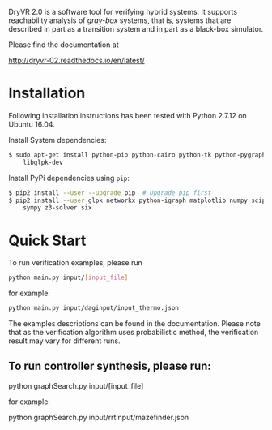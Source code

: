 DryVR 2.0 is a software tool for verifying hybrid systems. It supports reachability analysis of _gray-box_ systems,
that is, systems that are described in part as a transition system and in part as a black-box simulator.

Please find the documentation at 

http://dryvr-02.readthedocs.io/en/latest/


Installation
==================
Following installation instructions has been tested with Python 2.7.12 on
Ubuntu 16.04.

Install System dependencies:

```bash
$ sudo apt-get install python-pip python-cairo python-tk python-pygraphviz \
    libglpk-dev
```

Install PyPi dependencies using `pip`:
```bash
$ pip2 install --user --upgrade pip  # Upgrade pip first
$ pip2 install --user glpk networkx python-igraph matplotlib numpy scipy \
    sympy z3-solver six
```


Quick Start
==================
To run verification examples, please run 

```bash
python main.py input/[input_file]
```

for example:

```bash
python main.py input/daginput/input_thermo.json
```

The examples descriptions can be found in the documentation. Please note that as the verification algorithm uses probabilistic method, the verification result may vary for different runs.


To run controller synthesis, please run:
------------------------------------------------------------
python graphSearch.py input/[input_file]

for example:

python graphSearch.py input/rrtinput/mazefinder.json

